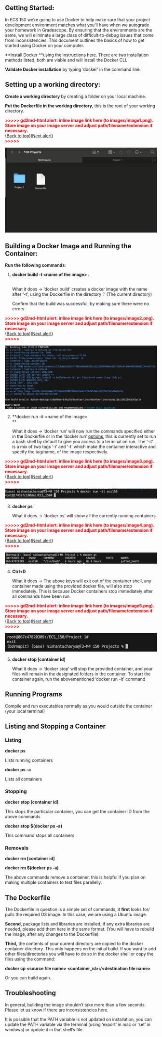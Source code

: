
## Getting Started:

In ECS 150 we’re going to use Docker to help make sure that your project development environment matches what you’ll have when we autograde your homework in Gradescope. By ensuring that the environments are the same, we will eliminate a large class of difficult-to-debug issues that come from inconsistencies. This document outlines the basics of how to get started using Docker on your computer.

**Install Docker **using the instructions [here](https://docs.docker.com/get-docker/). There are two installation methods listed, both are viable and will install the Docker CLI.

**Validate Docker installation** by typing ‘docker’ in the command line.


## Setting up a working directory:

**Create a working directory** by creating a folder on your local machine.

**Put the Dockerfile in the working directory**, this is the root of your working directory.



<p id="gdcalert1" ><span style="color: red; font-weight: bold">>>>>>  gd2md-html alert: inline image link here (to images/image1.png). Store image on your image server and adjust path/filename/extension if necessary. </span><br>(<a href="#">Back to top</a>)(<a href="#gdcalert2">Next alert</a>)<br><span style="color: red; font-weight: bold">>>>>> </span></p>


![alt_text](images/image1.png "image_tooltip")



## Building a Docker Image and Running the Container:

**Run the following commands**:



1. **docker  build -t &lt;name of the image> .**

     \
What it does → ‘docker build’ creates a docker image with the name after ‘-t’, using the Dockerfile in the directory ‘.’ (The current directory)


    Confirm that the build was successful, by making sure there were no errors


    

<p id="gdcalert2" ><span style="color: red; font-weight: bold">>>>>>  gd2md-html alert: inline image link here (to images/image2.png). Store image on your image server and adjust path/filename/extension if necessary. </span><br>(<a href="#">Back to top</a>)(<a href="#gdcalert3">Next alert</a>)<br><span style="color: red; font-weight: bold">>>>>> </span></p>


![alt_text](images/image2.png "image_tooltip")


2. **docker run -it &lt;name of the image> \
**

    What it does → ‘docker run’ will now run the commands specified either in the Dockerfile or in the ‘docker run’ [options](https://docs.docker.com/reference/cli/docker/container/run/), this is currently set to run a bash shell by default to give you access to a terminal on run. The ‘-it’ is a mix of two tags ‘-i’ and ‘-t’ which make the container interactive and specify the tag/name, of the image respectively.


    

<p id="gdcalert3" ><span style="color: red; font-weight: bold">>>>>>  gd2md-html alert: inline image link here (to images/image3.png). Store image on your image server and adjust path/filename/extension if necessary. </span><br>(<a href="#">Back to top</a>)(<a href="#gdcalert4">Next alert</a>)<br><span style="color: red; font-weight: bold">>>>>> </span></p>


![alt_text](images/image3.png "image_tooltip")


3. **docker ps**

    What it does → ‘docker ps’ will show all the currently running containers


    

<p id="gdcalert4" ><span style="color: red; font-weight: bold">>>>>>  gd2md-html alert: inline image link here (to images/image4.png). Store image on your image server and adjust path/filename/extension if necessary. </span><br>(<a href="#">Back to top</a>)(<a href="#gdcalert5">Next alert</a>)<br><span style="color: red; font-weight: bold">>>>>> </span></p>


![alt_text](images/image4.png "image_tooltip")


4. **Ctrl+D**

    What it does → The above keys will exit out of the container shell, any container made using the provided docker file, will also stop immediately. This is because Docker containers stop immediately after all commands have been run.


    

<p id="gdcalert5" ><span style="color: red; font-weight: bold">>>>>>  gd2md-html alert: inline image link here (to images/image5.png). Store image on your image server and adjust path/filename/extension if necessary. </span><br>(<a href="#">Back to top</a>)(<a href="#gdcalert6">Next alert</a>)<br><span style="color: red; font-weight: bold">>>>>> </span></p>


![alt_text](images/image5.png "image_tooltip")


5. **docker stop [container id]**

    What it does → ‘docker stop’ will stop the provided container, and your files will remain in the designated folders in the container. To start the container again, run the abovementioned ‘docker run -it’ command



## Running Programs

Compile and run executables normally as you would outside the container (your local terminal)


## Listing and Stopping a Container


### Listing

**docker ps**

Lists running containers

**docker ps -a** 

Lists all containers


### Stopping

**docker** **stop [container id]** 

This stops the particular container, you can get the container ID from the above commands

**docker stop $(docker ps -a)**

This command stops all containers


### Removals

**docker rm [container id]**

**docker rm $(docker ps -a)**

The above commands remove a container, this is helpful if you plan on making multiple containers to test files parallelly.


## The Dockerfile

The Dockerfile in question is a simple set of commands, it **first** looks for/ pulls the required OS image. In this case, we are using a Ubuntu image.

**Second**, package lists and libraries are installed, if any extra libraries are needed, please add them here in the same format. (You will have to rebuild the image, after any changes to the Dockerfile)

**Third,** the contents of your current directory are copied to the docker container directory. This only happens on the initial build. If you want to add other files/directories you will have to do so in the docker shell or copy the files using the command:

**docker cp &lt;source file name> &lt;container_id>:/&lt;destination file name>**

Or you can build again.


## Troubleshooting

In general, building the image shouldn’t take more than a few seconds. Please let us know if there are inconsistencies here.

It is possible that the PATH variable is not updated on installation, you can update the PATH variable via the terminal (using ‘export’ in mac or ‘set’ in windows) or update it in that shell’s file.
